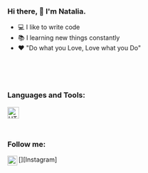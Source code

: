 ### Hi there, 👋 I'm Natalia.

- :computer: I like to write code
- :books: I learning new things constantly
- :hearts: "Do what you Love, Love what you Do"


<br>
<br>
<br>

### Languages and Tools:

<img align='left' alt='HTML' width='26px' src=''>

<br>
<br>
<br>

### Follow me:

[<img align='left' alt='Dv-nn | Instagram' width='22px' src=''/>][Instagram]




